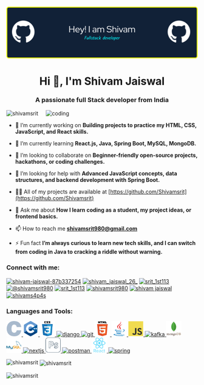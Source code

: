 ![logo](https://github.com/Shivamsrit/Shivamsrit/blob/main/github-header-banner.png)
<h1 align="center">Hi 👋, I'm Shivam Jaiswal</h1>
<h3 align="center">A passionate full Stack developer from India</h3>
<img align="right" alt="coding" width="400" src="https://user-images.githubusercontent.com/55389276/140866485-8fb1c876-9a8f-4d6a-98dc-08c4981eaf70.gif">

<p align="left"> <img src="https://komarev.com/ghpvc/?username=shivamsrit&label=Profile%20views&color=0e75b6&style=flat" alt="shivamsrit" /> </p>

- 🔭 I’m currently working on **Building projects to practice my HTML, CSS, JavaScript, and React skills.**

- 🌱 I’m currently learning **React.js, Java, Spring Boot, MySQL, MongoDB.**

- 👯 I’m looking to collaborate on **Beginner-friendly open-source projects, hackathons, or coding challenges.**

- 🤝 I’m looking for help with **Advanced JavaScript concepts, data structures, and backend development with Spring Boot.**

- 👨‍💻 All of my projects are available at [https://github.com/Shivamsrit](https://github.com/Shivamsrit)

- 💬 Ask me about **How I learn coding as a student, my project ideas, or frontend basics.**

- 📫 How to reach me **shivamsrit980@gmail.com**


- ⚡ Fun fact **I’m always curious to learn new tech skills, and I can switch from coding in Java to cracking a riddle without warning.**

<h3 align="left">Connect with me:</h3>
<p align="left">
<a href="https://linkedin.com/in/shivam-jaiswal-87b337254" target="blank"><img align="center" src="https://raw.githubusercontent.com/rahuldkjain/github-profile-readme-generator/master/src/images/icons/Social/linked-in-alt.svg" alt="shivam-jaiswal-87b337254" height="30" width="40" /></a>
<a href="https://instagram.com/shivam_jaiswal_26_" target="blank"><img align="center" src="https://raw.githubusercontent.com/rahuldkjain/github-profile-readme-generator/master/src/images/icons/Social/instagram.svg" alt="shivam_jaiswal_26_" height="30" width="40" /></a>
<a href="https://www.codechef.com/users/srit_1st113" target="blank"><img align="center" src="https://cdn.jsdelivr.net/npm/simple-icons@3.1.0/icons/codechef.svg" alt="srit_1st113" height="30" width="40" /></a>
<a href="https://www.hackerrank.com/@shivamsrit980" target="blank"><img align="center" src="https://raw.githubusercontent.com/rahuldkjain/github-profile-readme-generator/master/src/images/icons/Social/hackerrank.svg" alt="@shivamsrit980" height="30" width="40" /></a>
<a href="https://codeforces.com/profile/srit_1st113" target="blank"><img align="center" src="https://raw.githubusercontent.com/rahuldkjain/github-profile-readme-generator/master/src/images/icons/Social/codeforces.svg" alt="srit_1st113" height="30" width="40" /></a>
<a href="https://www.leetcode.com/shivamsrit980" target="blank"><img align="center" src="https://raw.githubusercontent.com/rahuldkjain/github-profile-readme-generator/master/src/images/icons/Social/leet-code.svg" alt="shivamsrit980" height="30" width="40" /></a>
<a href="https://www.hackerearth.com/shivam jaiswal" target="blank"><img align="center" src="https://raw.githubusercontent.com/rahuldkjain/github-profile-readme-generator/master/src/images/icons/Social/hackerearth.svg" alt="shivam jaiswal" height="30" width="40" /></a>
<a href="https://auth.geeksforgeeks.org/user/shivams4p4s" target="blank"><img align="center" src="https://raw.githubusercontent.com/rahuldkjain/github-profile-readme-generator/master/src/images/icons/Social/geeks-for-geeks.svg" alt="shivams4p4s" height="30" width="40" /></a>
</p>

<h3 align="left">Languages and Tools:</h3>
<p align="left"> <a href="https://www.cprogramming.com/" target="_blank" rel="noreferrer"> <img src="https://raw.githubusercontent.com/devicons/devicon/master/icons/c/c-original.svg" alt="c" width="40" height="40"/> </a> <a href="https://www.w3schools.com/cpp/" target="_blank" rel="noreferrer"> <img src="https://raw.githubusercontent.com/devicons/devicon/master/icons/cplusplus/cplusplus-original.svg" alt="cplusplus" width="40" height="40"/> </a> <a href="https://www.w3schools.com/css/" target="_blank" rel="noreferrer"> <img src="https://raw.githubusercontent.com/devicons/devicon/master/icons/css3/css3-original-wordmark.svg" alt="css3" width="40" height="40"/> </a> <a href="https://www.djangoproject.com/" target="_blank" rel="noreferrer"> <img src="https://cdn.worldvectorlogo.com/logos/django.svg" alt="django" width="40" height="40"/> </a> <a href="https://git-scm.com/" target="_blank" rel="noreferrer"> <img src="https://www.vectorlogo.zone/logos/git-scm/git-scm-icon.svg" alt="git" width="40" height="40"/> </a> <a href="https://www.w3.org/html/" target="_blank" rel="noreferrer"> <img src="https://raw.githubusercontent.com/devicons/devicon/master/icons/html5/html5-original-wordmark.svg" alt="html5" width="40" height="40"/> </a> <a href="https://www.java.com" target="_blank" rel="noreferrer"> <img src="https://raw.githubusercontent.com/devicons/devicon/master/icons/java/java-original.svg" alt="java" width="40" height="40"/> </a> <a href="https://developer.mozilla.org/en-US/docs/Web/JavaScript" target="_blank" rel="noreferrer"> <img src="https://raw.githubusercontent.com/devicons/devicon/master/icons/javascript/javascript-original.svg" alt="javascript" width="40" height="40"/> </a> <a href="https://kafka.apache.org/" target="_blank" rel="noreferrer"> <img src="https://www.vectorlogo.zone/logos/apache_kafka/apache_kafka-icon.svg" alt="kafka" width="40" height="40"/> </a> <a href="https://www.mongodb.com/" target="_blank" rel="noreferrer"> <img src="https://raw.githubusercontent.com/devicons/devicon/master/icons/mongodb/mongodb-original-wordmark.svg" alt="mongodb" width="40" height="40"/> </a> <a href="https://www.mysql.com/" target="_blank" rel="noreferrer"> <img src="https://raw.githubusercontent.com/devicons/devicon/master/icons/mysql/mysql-original-wordmark.svg" alt="mysql" width="40" height="40"/> </a> <a href="https://nextjs.org/" target="_blank" rel="noreferrer"> <img src="https://cdn.worldvectorlogo.com/logos/nextjs-2.svg" alt="nextjs" width="40" height="40"/> </a> <a href="https://www.photoshop.com/en" target="_blank" rel="noreferrer"> <img src="https://raw.githubusercontent.com/devicons/devicon/master/icons/photoshop/photoshop-line.svg" alt="photoshop" width="40" height="40"/> </a> <a href="https://postman.com" target="_blank" rel="noreferrer"> <img src="https://www.vectorlogo.zone/logos/getpostman/getpostman-icon.svg" alt="postman" width="40" height="40"/> </a> <a href="https://reactjs.org/" target="_blank" rel="noreferrer"> <img src="https://raw.githubusercontent.com/devicons/devicon/master/icons/react/react-original-wordmark.svg" alt="react" width="40" height="40"/> </a> <a href="https://spring.io/" target="_blank" rel="noreferrer"> <img src="https://www.vectorlogo.zone/logos/springio/springio-icon.svg" alt="spring" width="40" height="40"/> </a> </p>

<p><img align="left" src="https://github-readme-stats.vercel.app/api/top-langs?username=shivamsrit&show_icons=true&locale=en&layout=compact" alt="shivamsrit" /></p>

<p>&nbsp;<img align="center" src="https://github-readme-stats.vercel.app/api?username=shivamsrit&show_icons=true&locale=en" alt="shivamsrit" /></p>

<p><img align="center" src="https://github-readme-streak-stats.herokuapp.com/?user=shivamsrit&" alt="shivamsrit" /></p>
